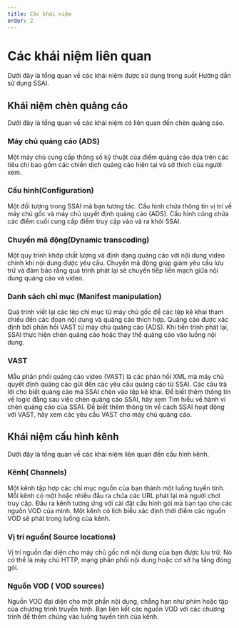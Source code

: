 ```yaml
---
title: Các khái niệm
order: 2
---
```

# Các khái niệm liên quan
Dưới đây là tổng quan về các khái niệm được sử dụng trong suốt Hướng dẫn sử dụng SSAI.
## Khái niệm chèn quảng cáo
Dưới đây là tổng quan về các khái niệm có liên quan đến chèn quảng cáo.

### Máy chủ quảng cáo (ADS)
Một máy chủ cung cấp thông số kỹ thuật của điểm quảng cáo dựa trên các tiêu chí bao gồm các chiến dịch quảng cáo hiện tại và sở thích của người xem.

### Cấu hình(Configuration)
Một đối tượng trong SSAI mà bạn tương tác. Cấu hình chứa thông tin vị trí về máy chủ gốc và máy chủ quyết định quảng cáo (ADS). Cấu hình cũng chứa các điểm cuối cung cấp điểm truy cập vào và ra khỏi SSAI.

### Chuyển mã động(Dynamic transcoding)
Một quy trình khớp chất lượng và định dạng quảng cáo với nội dung video chính khi nội dung được yêu cầu. Chuyển mã động giúp giảm yêu cầu lưu trữ và đảm bảo rằng quá trình phát lại sẽ chuyển tiếp liền mạch giữa nội dung quảng cáo và video.

### Danh sách chỉ mục (Manifest manipulation)
Quá trình viết lại các tệp chỉ mục từ máy chủ gốc để các tệp kê khai tham chiếu đến các đoạn nội dung và quảng cáo thích hợp. Quảng cáo được xác định bởi phản hồi VAST từ máy chủ quảng cáo (ADS). Khi tiến trình phát lại, SSAI thực hiện chèn quảng cáo hoặc thay thế quảng cáo vào luồng nội dung.

### VAST
Mẫu phân phối quảng cáo video (VAST)  là các phản hồi XML mà máy chủ quyết định quảng cáo gửi đến các yêu cầu quảng cáo từ SSAI. Các câu trả lời cho biết quảng cáo mà SSAI chèn vào tệp kê khai. Để biết thêm thông tin về logic đằng sau việc chèn quảng cáo SSAI, hãy xem Tìm hiểu về hành vi chèn quảng cáo của SSAI. Để biết thêm thông tin về cách SSAI hoạt động với VAST, hãy xem các yêu cầu VAST cho máy chủ quảng cáo.
## Khái niệm cấu hình kênh
Dưới đây là tổng quan về các khái niệm liên quan đến cấu hình kênh.

### Kênh( Channels)
Một kênh tập hợp các chỉ mục nguồn của bạn thành một luồng tuyến tính. Mỗi kênh có một hoặc nhiều đầu ra chứa các URL phát lại mà người chơi truy cập. Đầu ra kênh tương ứng với cài đặt cấu hình gói mà bạn tạo cho các nguồn VOD của mình. Một kênh có lịch biểu xác định thời điểm các nguồn VOD sẽ phát trong luồng của kênh.

### Vị trí nguồn( Source locations)
Vị trí nguồn đại diện cho máy chủ gốc nơi nội dung của bạn được lưu trữ. Nó có thể là máy chủ HTTP, mạng phân phối nội dung hoặc cơ sở hạ tầng đóng gói.

### Nguồn VOD ( VOD sources)
Nguồn VOD đại diện cho một phần nội dung, chẳng hạn như phim hoặc tập của chương trình truyền hình. Bạn liên kết các nguồn VOD với các chương trình để thêm chúng vào luồng tuyến tính của kênh.